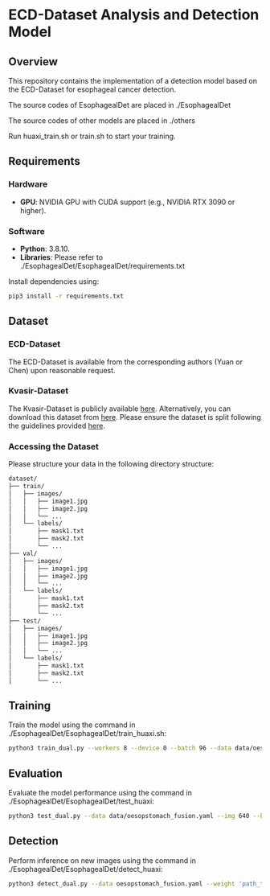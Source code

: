 # **ECD-Dataset Analysis and Detection Model**

## **Overview**
This repository contains the implementation of a detection model based on the ECD-Dataset for esophageal cancer detection.

The source codes of EsophagealDet are placed in ./EsophagealDet

The source codes of other models are placed in ./others

Run huaxi_train.sh or train.sh to start your training.

## **Requirements**
### **Hardware**
- **GPU**: NVIDIA GPU with CUDA support (e.g., NVIDIA RTX 3090 or higher).

### **Software**
- **Python**: 3.8.10.
- **Libraries**:
  Please refer to ./EsophagealDet/EsophagealDet/requirements.txt

Install dependencies using:
```bash
pip3 install -r requirements.txt
```

## **Dataset**
### **ECD-Dataset**
The ECD-Dataset is available from the corresponding authors (Yuan or Chen) upon reasonable request.

### **Kvasir-Dataset**
The Kvasir-Dataset is publicly available [here](https://datasets.simula.no/kvasir/). Alternatively, you can download this dataset from [here](https://www.kaggle.com/datasets/meetnagadia/kvasir-dataset). Please ensure the dataset is split following the guidelines provided [here](https://github.com/DengPingFan/PraNet).

### **Accessing the Dataset**
Please structure your data in the following directory structure:
```bash
dataset/
├── train/
│   ├── images/
│   │   ├── image1.jpg
│   │   ├── image2.jpg
│   │   └── ...
│   └── labels/
│       ├── mask1.txt
│       ├── mask2.txt
│       └── ...
├── val/
│   ├── images/
│   │   ├── image1.jpg
│   │   ├── image2.jpg
│   │   └── ...
│   └── labels/
│       ├── mask1.txt
│       ├── mask2.txt
│       └── ...
├── test/
│   ├── images/
│   │   ├── image1.jpg
│   │   ├── image2.jpg
│   │   └── ...
│   └── labels/
│       ├── mask1.txt
│       ├── mask2.txt
│       └── ...
```

## **Training**
Train the model using the command in ./EsophagealDet/EsophagealDet/train_huaxi.sh:
```bash
python3 train_dual.py --workers 8 --device 0 --batch 96 --data data/oesopstomach_fusion.yaml --img 640 --cfg models/detect/huaxi-det.yaml --weights '' --hyp hyp.scratch-high-huaxi-aug.yaml --min-items 0 --epochs 500 --name EsophagealDet
```

## **Evaluation**
Evaluate the model performance  using the command in ./EsophagealDet/EsophagealDet/test_huaxi:
```bash
python3 test_dual.py --data data/oesopstomach_fusion.yaml --img 640 --batch 32 --conf 0.001 --iou 0.7 --device 0 --weights 'path_to_weights' --name EsophagealDet --task test
```

## **Detection**
Perform inference on new images using the command in ./EsophagealDet/EsophagealDet/detect_huaxi:
```bash
python3 detect_dual.py --data oesopstomach_fusion.yaml --weight 'path_to_your_weights' --name detection
```
